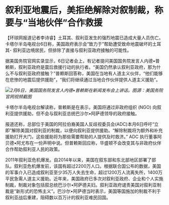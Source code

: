 # 叙利亚地震后，美拒绝解除对叙制裁，称要与“当地伙伴”合作救援

【环球网报道记者李诗睿】土耳其、叙利亚发生的强烈地震已造成大量人员伤亡。卡塔尔半岛电视台6日称，美国政府表示会“致力于”帮助遭受致命地震破坏的土耳其-
叙利亚边境居民，但排除了直接与叙利亚政府接触的可能性。

据美国务院官网实录显示，6日记者会上，有记者提问美国国务院发言人内德•普赖斯，叙利亚政府是震后救援行动的执行者。“美国仍然承认叙利亚政府，那为什么不与叙利亚政府接触？”普赖斯回答称，美国在当地有人道主义伙伴，“他们能够在悲惨的地震后提供援助”，“我们将继续通过当地合作伙伴提供人道主义援助”。

![](https://inews.gtimg.com/newsapp_match/0/15648804189/0)_2月6日，美国国务院发言人内德•普赖斯在新闻发布会上讲话。图源：美国务院官网视频截图_

卡塔尔半岛电视台解读称，普赖斯是在表示，美国将通过非政府组织 (NGO) 向叙利亚提供援助，但不会与叙利亚总统巴沙尔•阿萨德领导的政府接触。

报道还称，总部位于美国的阿拉伯裔美国人反歧视委员会(ADC)本月6日呼吁“立即”解除美国对叙利亚的制裁，以便向叙利亚提供援助。“解除制裁将为额外和补充援助打开大门，这些援助将为那些需要帮助的人提供及时救济。”
ADC 执行董事阿贝德•阿尤布在一份声明中说。但普赖斯回应称，华盛顿不会改变其与非政府伙伴合作帮助叙利亚人民的政策。

2011年叙利亚危机爆发。自2014年以来，美国在叙东部和东北部地区部署了部队。叙利亚危机爆发前，该国有超过2200万人口。根据联合国公布的数据，美国的军事介入已造成叙利亚至少35万人失去生命，超过1200万人流离失所，1400万平民急需人道主义援助。近年来，美国政府已多次对叙利亚政府、企业和个人实施制裁，制裁对象包括叙总统巴沙尔•阿萨德夫妇。叙利亚政府谴责美国对叙利亚制裁是“新形式的恐怖主义”。巴沙尔•阿萨德当时表示，美国等国施加的制裁不利于叙利亚战后重建，阻碍数以百万计的叙利亚难民回国。

